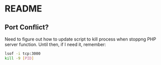 # README

## Port Conflict?

Need to figure out how to update script to kill process when stoppng PHP server function. Until then, if I need it, remember:

```sh
lsof -i tcp:3000
kill -9 [PID]
```

